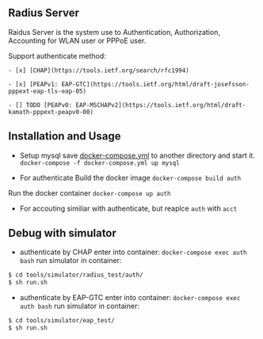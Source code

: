 ## Radius Server
Raidus Server is the system use to Authentication, Authorization, Accounting for WLAN user or PPPoE user.

Support authenticate method:

    - [x] [CHAP](https://tools.ietf.org/search/rfc1994)

    - [x] [PEAPv1: EAP-GTC](https://tools.ietf.org/html/draft-josefsson-pppext-eap-tls-eap-05)

    - [] TODO [PEAPv0: EAP-MSCHAPv2](https://tools.ietf.org/html/draft-kamath-pppext-peapv0-00)


## Installation and Usage
- Setup mysql
save [docker-compose.yml](https://github.com/zeroleo12345/restful_server/blob/master/docker-compose.yml) to another directory and start it.
`docker-compose -f docker-compose.yml up mysql`

- For authenticate
Build the docker image
`docker-compose build auth`

Run the docker container
`docker-compose up auth`

- For accouting
similiar with authenticate, but reaplce `auth` with `acct`



## Debug with simulator
- authenticate by CHAP
enter into container: `docker-compose exec auth bash`
run simulator in container:
```bash
$ cd tools/simulator/radius_test/auth/
$ sh run.sh
```

- authenticate by EAP-GTC
enter into container: `docker-compose exec auth bash`
run simulator in container:
```bash
$ cd tools/simulator/eap_test/
$ sh run.sh
```

